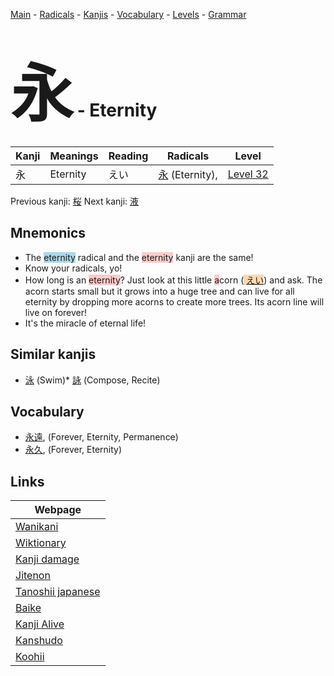<style> bigfont {font-size: 100px}</style>
[Main](../index.md) -
[Radicals](../radicals.md) -
[Kanjis](../kanjis.md) -
[Vocabulary](../vocabulary.md) -
[Levels](../levels.md) -
[Grammar](../grammar.md)
# <bigfont> 永</bigfont> - Eternity 

| Kanji | Meanings | Reading | Radicals | Level |
| --- | --- | --- | --- | --- |
| 永 | Eternity | えい | [永](../radicals/永.md) (Eternity),  | [Level 32](../levels/wk_level32.md) |

Previous kanji: [桜](桜.md) Next kanji: [液](液.md) 

## Mnemonics
 * The <span style="background-color:#ADD8E6"> eternity</span> radical and the <span style="background-color:#ffcccb"> eternity</span> kanji are the same!
* Know your radicals, yo!
* How long is an <span style="background-color:#ffcccb"> eternity</span>? Just look at this little <span style="background-color:#ffcccb"> a</span>corn (<span style="background-color:#fed8b1"> [えい](https://jisho.org/search/えい)</span>) and ask. The acorn starts small but it grows into a huge tree and can live for all eternity by dropping more acorns to create more trees. Its acorn line will live on forever!
* It's the miracle of eternal life!


## Similar kanjis
 * [泳](泳.md) (Swim)* [詠](詠.md) (Compose, Recite)


## Vocabulary
 * [永遠](../vocabulary/永.md), (Forever, Eternity, Permanence)
* [永久](../vocabulary/永.md), (Forever, Eternity)



## Links 

| Webpage |
| --- |
| [Wanikani          ](https://www.wanikani.com/kanji/永) |
| [Wiktionary        ](https://en.wiktionary.org/wiki/永) |
| [Kanji damage      ](http://www.kanjidamage.com/kanji/search?utf8=✓&q=永) |
| [Jitenon           ](https://jitenon.com/kanji/永) |
| [Tanoshii japanese ](https://www.tanoshiijapanese.com/dictionary/kanji.cfm?k=永) |
| [Baike             ](https://baike.baidu.com/item/永) |
| [Kanji Alive       ](https://app.kanjialive.com/永) |
| [Kanshudo          ](https://www.kanshudo.com/searchmn?q=永) |
| [Koohii            ](https://kanji.koohii.com/study/kanji/永) |
